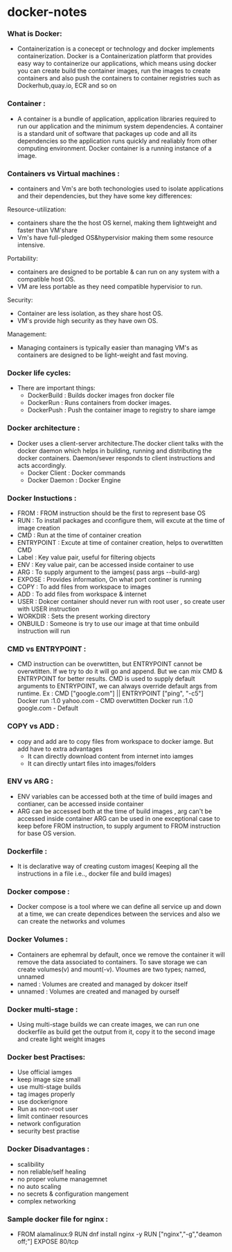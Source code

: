 # docker-notes

### What is Docker:
* Containerization is a conecept or technology and docker implements containerization.
  Docker is a Containerization platform that provides easy way to containerize our applications, which means using docker you can create build the container images, run the images to create containers and also push the containers to container registries such as Dockerhub,quay.io, ECR and so on

### Container :
* A container is a bundle of application, application libraries required to run our application and the minimum system dependencies.
  A container is a standard unit of software that packages up code and all its dependencies so the application runs quickly and realiably from other computing environment.
  Docker container is a running instance of a image.

### Containers vs Virtual machines :
- containers and Vm's are both techonologies used to isolate applications and their dependencies, but they have some key differences:

Resource-utilization:
- containers share the the host OS kernel, making them lightweight and faster than VM'share
- Vm's have full-pledged OS&hypervisior making them some resource intensive.
   
Portability:
- containers are designed to be portable & can run on any system with a compatible host OS.
- VM are less portable as they need compatible hypervisior to run.
   
Security:
- Container are less isolation, as they share host OS.
- VM's provide high security as they have own OS.
   
Management:
- Managing containers is typically easier than managing VM's as containers are designed to be light-weight and fast moving.


### Docker life cycles:
- There are important things:
  - DockerBuild : Builds docker images fron docker file
  - DockerRun : Runs containers from docker images.
  - DockerPush : Push the container image to registry to share iamge

### Docker architecture :
- Docker uses a client-server architecture.The docker client talks with the docker daemon which helps in building, running and distributing the docker containers. Daemon/sever responds to client instructions and acts accordingly.
  - Docker Client : Docker commands
  - Docker Daemon : Docker Engine


### Docker Instuctions :
 - FROM : FROM instruction should be the first to represent base OS 
  - RUN : To install packages and cconfigure them, will excute at the time of image creation
  - CMD : Run at the time of container creation
  - ENTRYPOINT : Excute at time of container creation, helps to overwtitten CMD
  - Label : Key value pair, useful for filtering objects
  - ENV : Key value pair, can be accessed inside container to use
  - ARG : To supply argument to the iamges( pass args --build-arg)
  - EXPOSE : Provides information, On what port continer is running
  - COPY : To add files from workspace to images
  - ADD : To add files from workspace & internet
  - USER : Dokcer container should never run with root user , so create user with USER instruction
  - WORKDIR : Sets the present working directory
  - ONBUILD : Someone is try to use our image at that time onbuild instruction will run


### CMD vs ENTRYPOINT :
* CMD instruction can be overwtitten, but ENTRYPOINT cannot be overwtitten. If we try to do it will go and append.
    But we can mix CMD & ENTRYPOINT for better results.
	CMD is used to supply default arguments to ENTRYPOINT, we can always override default args from runtime.
	Ex : CMD ["google.com"] || ENTRYPOINT ["ping", "-c5"]
         Docker run <image-id>:1.0 yahoo.com - CMD overwtitten
		 Docker run <image-id>:1.0 google.com - Default

### COPY vs ADD :
- copy and add are to copy files from workspace to docker iamge. But add have to extra advantages
  - It can directly download content from internet into iamges
  - It can directly untart files into images/folders  
  


### ENV vs ARG  :
-  ENV variables can be accessed both at the time of build images and contianer, can be accessed inside container
  - ARG can be accessed both at the time of build images , arg can't be accessed inside container
    ARG can be used in one exceptional case to keep before FROM instruction, to supply argument to FROM instruction for base OS version.


### Dockerfile :
* It is declarative way of creating custom images( Keeping all the instructions in a file i.e.., docker file and build images)


### Docker compose :
* Docker compose is a tool where we can define all service up and down at a time, we can create dependices between the services and also we can create the networks and volumes

### Docker Volumes :
- Containers are ephemral by default, once we remove the container it will remove the data associated to containers. To save storage we can create volumes(v) and mount(-v). Vloumes are two types; named, unnamed
 - named : Volumes are created and managed by dokcer itself
 - unnamed : Volumes are created and managed by ourself


### Docker multi-stage :
* Using multi-stage builds we can create images, we can run one dockerfile as build get the output from it, copy it to the second image and create light weight images


### Docker best Practises:
 - Use official iamges
  - keep image size small
  - use multi-stage builds
  - tag images properly
  - use dockerignore
  - Run as non-root user
  - limit continaer resources
  - network configuration
  - security best practise

### Docker Disadvantages :
  - scalibility
  - non reliable/self healing 
  - no proper volume managemnet
  - no auto scaling
  - no secrets & configuration mangement
  - complex networking

### Sample docker file for nginx :
* FROM alamalinux:9
RUN dnf install nginx -y
RUN ["nginx","-g","deamon off;"]
EXPOSE 80/tcp  




